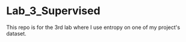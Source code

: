 # Lab_3_Supervised
This repo is for the 3rd lab where I use entropy on one of my project's dataset.
